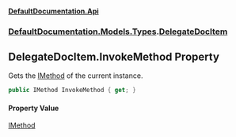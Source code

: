 #### [DefaultDocumentation.Api](index.md 'index')
### [DefaultDocumentation.Models.Types](index.md#DefaultDocumentation.Models.Types 'DefaultDocumentation.Models.Types').[DelegateDocItem](DelegateDocItem.md 'DefaultDocumentation.Models.Types.DelegateDocItem')

## DelegateDocItem.InvokeMethod Property

Gets the [IMethod](https://github.com/icsharpcode/ILSpy 'ICSharpCode.Decompiler.TypeSystem.IMethod') of the current instance.

```csharp
public IMethod InvokeMethod { get; }
```

#### Property Value
[IMethod](https://github.com/icsharpcode/ILSpy 'ICSharpCode.Decompiler.TypeSystem.IMethod')